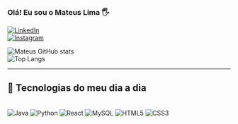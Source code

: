 ### Olá! Eu sou o Mateus Lima 🖐

[![LinkedIn](https://img.shields.io/badge/LinkedIn-0077B5?style=for-the-badge&logo=linkedin&logoColor=white)](http://linkedin.com/in/mateuslima2005/)  
[![Instagram](https://img.shields.io/badge/Instagram-E4405F?style=for-the-badge&logo=instagram&logoColor=white)](https://www.instagram.com/eumateusl_/)

![Mateus GitHub stats](https://github-readme-stats.vercel.app/api?username=teuslp&show_icons=true&theme=dracula)  
![Top Langs](https://github-readme-stats.vercel.app/api/top-langs/?username=teuslp&layout=compact&theme=dracula)

---

## 🚀 Tecnologias do meu dia a dia

<div style="display: inline_block"><br>
   <img align="center" alt="Java" src="https://img.shields.io/badge/Java-ED8B00?style=for-the-badge&logo=openjdk&logoColor=white">
   <img align="center" alt="Python" src="https://img.shields.io/badge/Python-14354C?style=for-the-badge&logo=python&logoColor=white">
   <img align="center" alt="React" src="https://img.shields.io/badge/React-20232A?style=for-the-badge&logo=react&logoColor=61DAFB">
   <img align="center" alt="MySQL" src="https://img.shields.io/badge/MySQL-00000F?style=for-the-badge&logo=mysql&logoColor=white">
   <img align="center" alt="HTML5" src="https://img.shields.io/badge/HTML5-E34F26?style=for-the-badge&logo=html5&logoColor=white">
   <img align="center" alt="CSS3" src="https://img.shields.io/badge/CSS3-1572B6?style=for-the-badge&logo=css3&logoColor=white">
</div>
